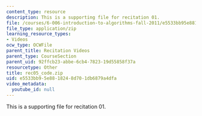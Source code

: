 ```yaml
---
content_type: resource
description: This is a supporting file for recitation 01.
file: /courses/6-006-introduction-to-algorithms-fall-2011/e5533bb95e8818248d701db6879a4dfa_rec05_code.zip
file_type: application/zip
learning_resource_types:
- Videos
ocw_type: OCWFile
parent_title: Recitation Videos
parent_type: CourseSection
parent_uid: 92ffcb23-abbe-6cb4-7823-19d55858f37a
resourcetype: Other
title: rec05_code.zip
uid: e5533bb9-5e88-1824-8d70-1db6879a4dfa
video_metadata:
  youtube_id: null
---
```

This is a supporting file for recitation 01.

